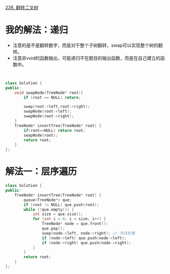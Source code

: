 [226. 翻转二叉树](https://leetcode-cn.com/problems/invert-binary-tree/description/)

# 我的解法：递归
- 注意的是不是翻转数字，而是对于整个子树翻转，swap可以实现整个树的翻转。
- 注意非void的函数输出，可能递归不在题目的输出函数，而是在自己建立的函数中。
```C++


class Solution {
public:
    void swapNode(TreeNode* root){
        if (root == NULL) return;

        swap(root->left,root->right);
        swapNode(root->left);
        swapNode(root->right);
    }
    TreeNode* invertTree(TreeNode* root) {
        if(root==NULL) return root;
        swapNode(root);
        return root;
    }
};
```


# 解法一：层序遍历


```c++
class Solution {
public:
    TreeNode* invertTree(TreeNode* root) {
        queue<TreeNode*> que;
        if (root != NULL) que.push(root);
        while (!que.empty()) {
            int size = que.size();
            for (int i = 0; i < size; i++) {
                TreeNode* node = que.front();
                que.pop();
                swap(node->left, node->right); // 节点处理
                if (node->left) que.push(node->left);
                if (node->right) que.push(node->right);
            }
        }
        return root;
    }
};

```

